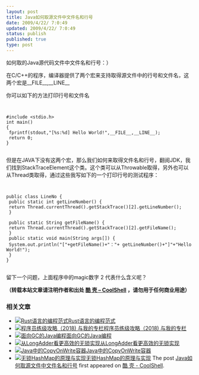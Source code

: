 ```yaml
---
layout: post
title: Java如何取源文件中文件名和行号
date: 2009/4/22/ 7:0:49
updated: 2009/4/22/ 7:0:49
status: publish
published: true
type: post
---
```


如何取的Java源代码文件中文件名和行号：）


在C/C++的程序，编译器提供了两个宏来支持取得源文件中的行号和文件名，这两个宏是\_\_FILE\_\_,\_\_LINE\_\_


你可以如下的方法打印行号和文件名



```


#include <stdio.h>
int main()
{
 fprintf(stdout,"[%s:%d] Hello World!",__FILE__,__LINE__);
 return 0;
}


```

  

但是在JAVA下没有这两个宏，那么我们如何来取得文件名和行号，翻阅JDK，我们找到StackTraceElement这个类。这个类可以从Throwable取得，另外也可以从Thread类取得，通过这些我写如下的一个打印行号的测试程序：



```


public class LineNo {
 public static int getLineNumber() {
 return Thread.currentThread().getStackTrace()[2].getLineNumber();
 }  

 public static String getFileName() {
 return Thread.currentThread().getStackTrace()[2].getFileName();
 }
 public static void main(String args[]) {
 System.out.println("["+getFileName()+"："+ getLineNumber()+"]"+"Hello World!");
 }
}


```

留下一个问题，上面程序中的magic数字 2 代表什么含义呢？



**（转载本站文章请注明作者和出处 [酷 壳 – CoolShell](https://coolshell.cn/) ，请勿用于任何商业用途）**



### 相关文章

* [![Rust语言的编程范式](https://coolshell.cn/wp-content/uploads/2020/03/rust-social-wide-150x150.jpg)](https://coolshell.cn/articles/20845.html)[Rust语言的编程范式](https://coolshell.cn/articles/20845.html)
* [![程序员练级攻略（2018)  与我的专栏](https://coolshell.cn/wp-content/uploads/2018/05/300x262-150x150.jpg)](https://coolshell.cn/articles/18360.html)[程序员练级攻略（2018) 与我的专栏](https://coolshell.cn/articles/18360.html)
* [![面向GC的Java编程](https://coolshell.cn/wp-content/plugins/wordpress-23-related-posts-plugin/static/thumbs/24.jpg)](https://coolshell.cn/articles/11541.html)[面向GC的Java编程](https://coolshell.cn/articles/11541.html)
* [![从LongAdder看更高效的无锁实现](https://coolshell.cn/wp-content/plugins/wordpress-23-related-posts-plugin/static/thumbs/17.jpg)](https://coolshell.cn/articles/11454.html)[从LongAdder看更高效的无锁实现](https://coolshell.cn/articles/11454.html)
* [![Java中的CopyOnWrite容器](https://coolshell.cn/wp-content/uploads/2014/03/cow-copy-150x150.jpg)](https://coolshell.cn/articles/11175.html)[Java中的CopyOnWrite容器](https://coolshell.cn/articles/11175.html)
* [![无锁HashMap的原理与实现](https://coolshell.cn/wp-content/uploads/2013/05/图1-3-150x150.jpg)](https://coolshell.cn/articles/9703.html)[无锁HashMap的原理与实现](https://coolshell.cn/articles/9703.html)
The post [Java如何取源文件中文件名和行号](https://coolshell.cn/articles/611.html) first appeared on [酷 壳 - CoolShell](https://coolshell.cn).